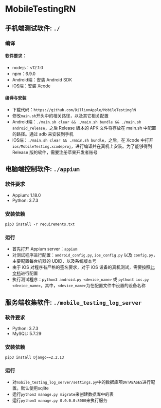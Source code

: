 # MobileTestingRN

## 手机端测试软件: `./`

### 编译

#### 软件要求：

* nodejs：v12.1.0
* npm：6.9.0
* Android端：安装 Android SDK
* iOS端：安装 Xcode

#### 编译与安装
* 下载代码：`https://github.com/DillionApple/MobileTestingRN`
* 修改`main.sh`开头中的相关路径，以及其它相关配置
* Android端：`./main.sh clear && ./main.sh bundle && ./main.sh android_release`，之后 Release 版本的 APK 文件将存放在 main.sh 中配置的路径。通过 adb 来安装到手机
* iOS端：`./main.sh clear && ./main.sh bundle`，之后，在 Xcode 中打开`ios/MobileTesting.xcodeproj`，进行编译并在真机上安装。为了能够得到 Release 版的软件，需要注册苹果开发者账号

## 电脑端控制软件: `./appium`

### 软件要求

* Appium: 1.18.0
* Python: 3.7.3

### 安装依赖

`pip3 install -r requirements.txt`

### 运行

* 首先打开 Appium server：`appium`
* 对测试程序进行配置：`android_config.py`, `ios_config.py` 以及 `config.py`，主要配置每台机器的 UDID，以及系统版本号
* 由于 iOS 对程序有严格的签名要求，对于 iOS 设备的真机测试，需要按照[此文档](http://appium.io/docs/en/drivers/ios-xcuitest-real-devices/)进行配置
* 执行测试程序：`python3 android.py <device_name>` 或 `python3 ios.py <device_name>`。其中，`<device_name>`为在配置文件中设置的设备名称

## 服务端收集软件: `./mobile_testing_log_server`

### 软件要求

* Python: 3.7.3
* MySQL: 5.7.29

### 安装依赖

`pip3 install Django==2.2.13`

### 运行

* 对`mobile_testing_log_server/settings.py`中的数据库项`DATABASES`进行配置。默认使用sqlite
* 运行`python3 manage.py migrate`来创建数据库中的表
* 运行`python3 manage.py 0.0.0.0:8000`来执行服务

